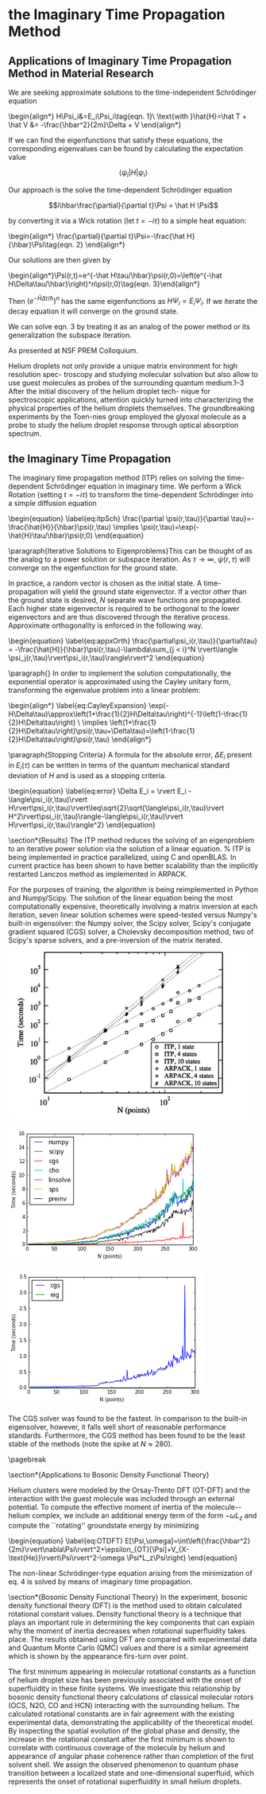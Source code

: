 
# the Imaginary Time Propagation Method

## Applications of Imaginary Time Propagation Method in Material Research


We are seeking approximate solutions to the time-independent Schr&ouml;dinger equation

\begin{align*}
H\Psi_i&=E_i\Psi_i\tag{eqn. 1}\\
\text{with }\hat{H}=\hat T + \hat V &= -\frac{\hbar^2}{2m}\Delta + V
\end{align*}

If we can find the eigenfunctions that satisfy these equations, the corresponding eigenvalues can be found by calculating the expectation value

$$\langle \psi_i \rvert H \rvert \psi_i \rangle$$

Our approach is the solve the time-dependent Schr&ouml;dinger equation 

$$i\hbar\frac{\partial}{\partial t}\Psi = \hat H \Psi$$

by converting it via a Wick rotation (let $t=-i\tau$) to a simple heat equation:

\begin{align*}
\frac{\partial}{\partial t}\Psi=-\frac{\hat H}{\hbar}\Psi\tag{eqn. 2}
\end{align*}

Our solutions are then given by 

\begin{align*}\Psi(r,t)=e^{-\hat H\tau/\hbar}\psi(r,0)=\left(e^{-\hat H\Delta\tau/\hbar}\right)^n\psi(r,0)\tag{eqn. 3}\end{align*}

Then $\left(e^{-\hat H\Delta\tau/\hbar}\right)^n$ has the same eigenfunctions as $H\Psi_i=E_i\Psi_i$. If we iterate the decay equation it will converge on the ground state. 

We can solve eqn. 3 by treating it as an analog of the power method or its generalization the subspace iteration. 

As presented at NSF PREM Colloquium.

Helium droplets not only provide a unique matrix environment for high resolution spec- troscopy and studying molecular solvation but also allow to use guest molecules as probes of the surrounding quantum medium.1–3 After the initial discovery of the helium droplet tech- nique for spectroscopic applications, attention quickly turned into characterizing the physical properties of the helium droplets themselves. The groundbreaking experiments by the Toen-nies group employed the glyoxal molecule as a probe to study the helium droplet response through optical absorption spectrum.

## the Imaginary Time Propagation

The imaginary time propagation method (ITP) relies on solving the
time-dependent Schrödinger equation in imaginary time. We perform a Wick Rotation (setting $t=-i\tau$) to transform the time-dependent Schrödinger into a simple diffusion equation

\begin{equation}
\label{eq:itpSch}
\frac{\partial \psi(r,\tau)}{\partial
\tau}=-\frac{\hat{H}}{\hbar}\psi(r,\tau) \implies \psi(r,\tau)=\exp(-\hat{H}\tau/\hbar)\psi(r,0)
\end{equation}

\paragraph{Iterative Solutions to Eigenproblems}This can be thought of as the analog to a power solution or subspace iteration. As $\tau\to\infty$, $\psi(r,\tau)$ will converge on the eigenfunction for the ground state.

In practice, a random vector is chosen as the initial state. A time-propagation will yield the ground state eigenvector. If a vector other than the ground state is desired, $N$ separate wave functions are propagated. Each higher state eigenvector is required to be orthogonal to the lower eigenvectors and are thus discovered through the iterative process. Approximate orthogonality is enforced in the following way.

\begin{equation}
\label{eq:appxOrth}
\frac{\partial\psi_i(r,\tau)}{\partial\tau} = -\frac{\hat{H}}{\hbar}\psi(r,\tau)-\lambda\sum_{j < i}^N \rvert\langle \psi_j(r,\tau)\rvert\psi_i(r,\tau)\rangle\rvert^2
\end{equation}

\paragraph{} In order to implement the solution computationally, the exponential
operator is approximated using the Cayley unitary form, transforming the eigenvalue problem into a linear problem:

\begin{align*}
\label{eq:CayleyExpansion}
\exp(-H\Delta\tau)\approx\left(1+\frac{1}{2}H\Delta\tau\right)^{-1}\left(1-\frac{1}{2}H\Delta\tau\right) \\ 
\implies \left(1+\frac{1}{2}H\Delta\tau\right)\psi(r,\tau+\Delta\tau)=\left(1-\frac{1}{2}H\Delta\tau\right)\psi(r,\tau)
\end{align*}

\paragraph{Stopping Criteria}
A formula for the absolute error, $\Delta E_i$ present in $E_i(\tau)$ can be written in terms of the quantum mechanical standard deviation of $H$ and is used as a stopping criteria.

\begin{equation}
\label{eq:error}
\Delta E_i = \rvert E_i -\langle\psi_i(r,\tau)\rvert H\rvert\psi_i(r,\tau)\rvert\leq\sqrt{2}\sqrt{\langle\psi_i(r,\tau)\rvert H^2\rvert\psi_i(r,\tau)\rangle-\langle\psi_i(r,\tau)\rvert H\rvert\psi_i(r,\tau)\rangle^2}
\end{equation}

\section*{Results}
The ITP method reduces the solving of an eigenproblem to an iterative power solution via the solution of a linear equation. 
% ITP is being implemented in practice parallelized, using C and openBLAS. 
In current practice has been shown to have better scalability than the implicitly restarted Lanczos method as implemented in ARPACK. 

For the purposes of training, the algorithm is being reimplemented in Python and Numpy/Scipy. The solution of the linear equation being the most computationally expensive, theoretically involving a matrix inversion at each iteration, seven linear solution schemes were speed-tested versus Numpy's built-in eigensolver: the Numpy solver, the Scipy solver, Scipy's conjugate gradient squared (CGS) solver, a Cholevsky decomposition method, two of Scipy's sparse solvers, and a pre-inversion of the matrix iterated. 


![Computational scaling of the ITP and implicitly restarted Lanczos methods (ARPACK) for 1, 4 and 10 states.](assets/graphics/itpvlanc.png)

![Implementation of seven linear solving schemes in Python.](assets/graphics/analysis_9_1.png)

![Conjugate Gradient Squared Solver ITP v Built-in Eigensolver](assets/graphics/analysis_10_1.png)

The CGS solver was found to be the fastest. In comparison to the built-in eigensolver, however, it falls well short of reasonable performance standards. Furthermore, the CGS method has been found to be the least stable of the methods (note the spike at $N\approx 280$).

\pagebreak

\section*{Applications to Bosonic Density Functional Theory}

Helium clusters were modeled by the Orsay-Trento DFT (OT-DFT) and the
interaction with the guest molecule was included through an external
potential. To compute the effective moment of inertia of the
molecule--helium complex, we include an additional energy term of the
form $-\omega L_z$ and compute the ``rotating'' groundstate energy by
minimizing

\begin{equation}
\label{eq:OTDFT}
E[\Psi,\omega]=\int\left\{\frac{\hbar^2}{2m}\rvert\nabla\Psi\rvert^2+\epsilon_{OT}[\Psi]+V_{X-\text{He}}\rvert\Psi\rvert^2-\omega \Psi*L_z\Psi\right\}
\end{equation}

The non-linear Schrödinger-type equation arising from the minimization
of eq. 4 is solved by means of imaginary time propagation.


\section*{Bosonic Density Functional Theory}
In the experiment, bosonic density functional theory (DFT) is the method used to obtain calculated rotational constant values.  Density functional theory is a technique that plays an important role in determining the key components that can explain why the moment of inertia decreases when rotational superfluidity takes place. The results obtained using DFT are compared with experimental data and Quantum Monte Carlo (QMC) values and there is a similar agreement which is shown by the appearance firs-turn over point.  

The first minimum appearing in molecular rotational constants as a function of helium droplet size has been previously associated with the onset of superfluidity in these finite systems. We investigate this relationship by bosonic density functional theory calculations of classical molecular rotors (OCS, N2O, CO and HCN) interacting with the surrounding helium. The calculated rotational constants are in fair agreement with the existing experimental data, demonstrating the applicability of the theoretical model. By inspecting the spatial evolution of the global phase and density, the increase in the rotational constant after the first minimum is shown to correlate with continuous coverage of the molecule by helium and appearance of angular phase coherence rather than completion of the first solvent shell. We assign the observed phenomenon to quantum phase transition between a localized state and one-dimensional superfluid, which represents the onset of rotational superfluidity in small helium droplets.


```python

```
